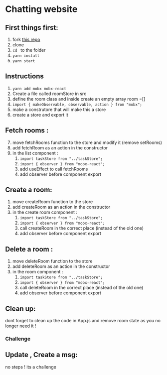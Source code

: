 # Chatting website

## First things first:
1. fork [this repo](https://github.com/JoinCODED/Task-react-MobX/)
2. clone 
3. `cd ` to the folder
4. `yarn install`
5. `yarn start`

## Instructions
1. `yarn add mobx mobx-react`
2. Create a file called roomStore in src
3. define the room class and inside create an empty array room =[]
4. `import { makeObservable, observable, action } from "mobx";`
5. make a construtore that will make this a store 
6. create a store and export it


## Fetch rooms :
7. move fetchRooms function to the store and modify it (remove setRooms)
8. add fetchRoom as an action in the constructor 
9. in the list component :
    1. `import taskStore from "../taskStore";`
    2. `import { observer } from "mobx-react";`
    3. add useEffect to call fetchRooms
    4.  add observer before component export

## Create a room:
1. move createRoom function to the store 
2. add createRoom as an action in the constructor 
9. in the create room component :
    1. `import taskStore from "../taskStore";`
    2. `import { observer } from "mobx-react";`
    3. call createRoom in the correct place (instead of the old one)
    4.  add observer before component export

## Delete a room :
1. move deleteRoom function to the store 
2. add deleteRoom as an action in the constructor 
9. in the room component :
    1. `import taskStore from "../taskStore";`
    2. `import { observer } from "mobx-react";`
    3. call deleteRoom in the correct place (instead of the old one)
    4.  add observer before component export

## Clean up:
dont forget to clean up the code in App.js and remove room state as you no longer need it !

### Challenge
## Update , Create a msg:
no steps ! its a challenge 

